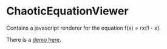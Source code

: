 ChaoticEquationViewer
=====================

Contains a javascript renderer for the equation f(x) = rx(1 - x).

There is a [demo here](http://www.moeltini.com/paul/chaos.html).
